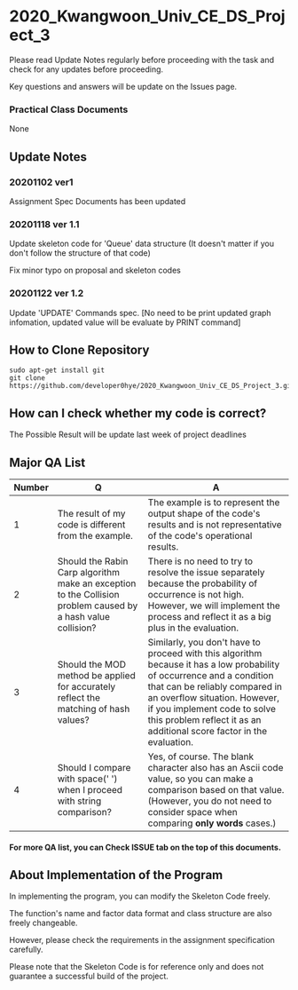 # 2020_Kwangwoon_Univ_CE_DS_Project_3
Please read Update Notes regularly before proceeding with the task and check for any updates before proceeding.

Key questions and answers will be update on the Issues page.

### Practical Class Documents
None

## Update Notes
### 20201102 ver1 
Assignment Spec Documents has been updated

### 20201118 ver 1.1
Update skeleton code for 'Queue' data structure (It doesn't matter if you don't follow the structure of that code)

Fix minor typo on proposal and skeleton codes

### 20201122 ver 1.2
Update 'UPDATE' Commands spec. [No need to be print updated graph infomation, updated value will be evaluate by PRINT command]

## How to Clone Repository
```
sudo apt-get install git
git clone https://github.com/developer0hye/2020_Kwangwoon_Univ_CE_DS_Project_3.git
```
## How can I check whether my code is correct?
The Possible Result will be update last week of project deadlines

## Major QA List
| Number | Q | A |
| --- | --- | --- |
| 1 | The result of my code is different from the example. | The example is to represent the output shape of the code's results and is not representative of the code's operational results. |
| 2 | Should the Rabin Carp algorithm make an exception to the Collision problem caused by a hash value collision? | There is no need to try to resolve the issue separately because the probability of occurrence is not high. However, we will implement the process and reflect it as a big plus in the evaluation. |
| 3 | Should the MOD method be applied for accurately reflect the matching of hash values? | Similarly, you don't have to proceed with this algorithm because it has a low probability of occurrence and a condition that can be reliably compared in an overflow situation. However, if you implement code to solve this problem reflect it as an additional score factor in the evaluation. |
| 4 | Should I compare with space(' ') when I proceed with string comparison? | Yes, of course. The blank character also has an Ascii code value, so you can make a comparison based on that value. (However, you do not need to consider space when comparing **only words** cases.) |
#### For more QA list, you can Check ISSUE tab on the top of this documents.


## About Implementation of the Program
In implementing the program, you can modify the Skeleton Code freely.

The function's name and factor data format and class structure are also freely changeable.

However, please check the requirements in the assignment specification carefully.

Please note that the Skeleton Code is for reference only and does not guarantee a successful build of the project.
